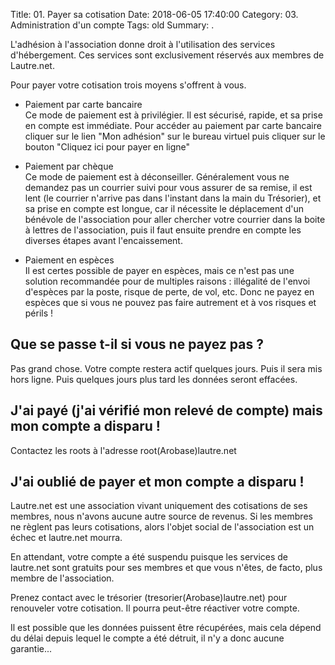 Title: 01. Payer sa cotisation 
Date: 2018-06-05 17:40:00
Category: 03. Administration d'un compte
Tags: old
Summary:  . 

L'adhésion à l'association donne droit à l'utilisation des services d'hébergement. Ces services sont exclusivement réservés aux membres de Lautre.net.

Pour payer votre cotisation trois moyens s'offrent à vous.

- Paiement par carte bancaire  
Ce mode de paiement est à privilégier. Il est sécurisé, rapide, et sa prise en compte est immédiate.
Pour accéder au paiement par carte bancaire cliquer sur le lien "Mon adhésion" sur le bureau virtuel puis cliquer sur le bouton "Cliquez ici pour payer en ligne"

- Paiement par chèque  
Ce mode de paiement est à déconseiller. Généralement vous ne demandez pas un courrier suivi pour vous assurer de sa remise, il est lent (le courrier n'arrive pas dans l'instant dans la main du Trésorier), et sa prise en compte est longue, car il nécessite le déplacement d'un bénévole de l'association pour aller chercher votre courrier dans la boite à lettres de l'association, puis il faut ensuite prendre en compte les diverses étapes avant l'encaissement.

- Paiement en espèces  
Il est certes possible de payer en espèces, mais ce n'est pas une solution recommandée pour de multiples raisons : illégalité de l'envoi d'espèces par la poste, risque de perte, de vol, etc. Donc ne payez en espèces que si vous ne pouvez pas faire autrement et à vos risques et périls !


## Que se passe t-il si vous ne payez pas ?

Pas grand chose. Votre compte restera actif quelques jours. Puis il sera mis hors ligne. Puis quelques jours plus tard les données seront effacées.


## J'ai payé (j'ai vérifié mon relevé de compte) mais mon compte a disparu !

Contactez les roots à l'adresse root(Arobase)lautre.net


## J'ai oublié de payer et mon compte a disparu !

Lautre.net est une association vivant uniquement des cotisations de ses membres, nous n'avons aucune autre source de revenus. Si les membres ne règlent pas leurs cotisations, alors l'objet social de l'association est un échec et lautre.net mourra.

En attendant, votre compte a été suspendu puisque les services de lautre.net sont gratuits pour ses membres et que vous n'êtes, de facto, plus membre de l'association.

Prenez contact avec le trésorier (tresorier(Arobase)lautre.net) pour renouveler votre cotisation. Il pourra peut-être réactiver votre compte.

Il est possible que les données puissent être récupérées, mais cela dépend du délai depuis lequel le compte a été détruit, il n'y a donc aucune garantie...